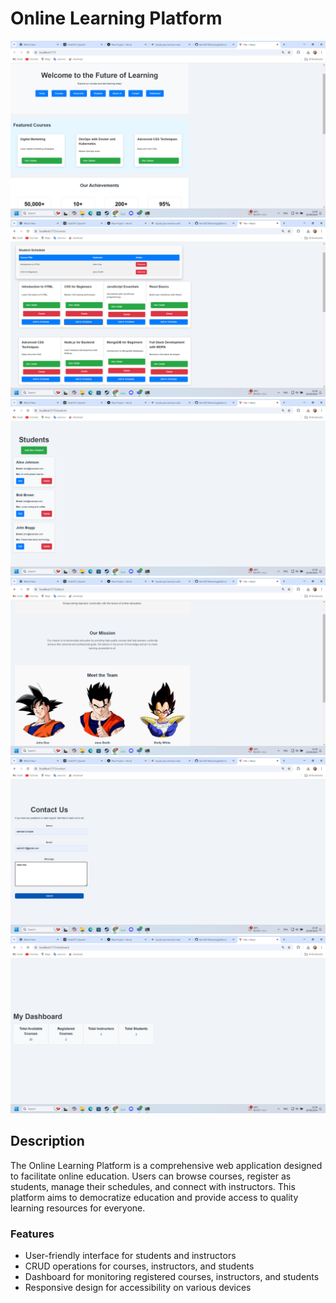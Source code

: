 # Online Learning Platform

![Screenshot 1](https://raw.githubusercontent.com/Ben18278/learningplatform/refs/heads/main/screenshot/Screenshot%20(1045).png)
![Screenshot 2](https://raw.githubusercontent.com/Ben18278/learningplatform/refs/heads/main/screenshot/Screenshot%20(1047).png)
![Screenshot 3](https://raw.githubusercontent.com/Ben18278/learningplatform/refs/heads/main/screenshot/Screenshot%20(1048).png)
![Screenshot 4](https://raw.githubusercontent.com/Ben18278/learningplatform/refs/heads/main/screenshot/Screenshot%20(1049).png)
![Screenshot 5](https://raw.githubusercontent.com/Ben18278/learningplatform/refs/heads/main/screenshot/Screenshot%20(1050).png)
![Screenshot 6](https://raw.githubusercontent.com/Ben18278/learningplatform/refs/heads/main/screenshot/Screenshot%20(1051).png)

## Description
The Online Learning Platform is a comprehensive web application designed to facilitate online education. Users can browse courses, register as students, manage their schedules, and connect with instructors. This platform aims to democratize education and provide access to quality learning resources for everyone.

### Features
- User-friendly interface for students and instructors
- CRUD operations for courses, instructors, and students
- Dashboard for monitoring registered courses, instructors, and students
- Responsive design for accessibility on various devices
